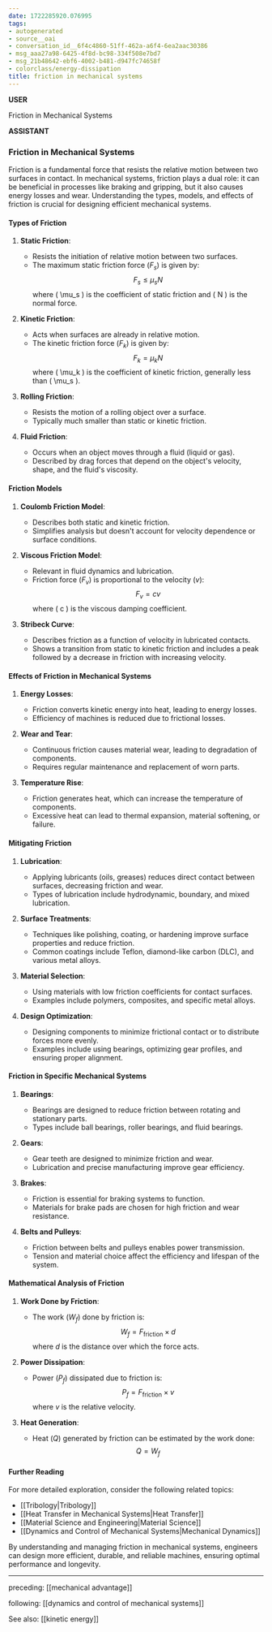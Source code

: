```yaml
---
date: 1722285920.076995
tags:
- autogenerated
- source__oai
- conversation_id__6f4c4860-51ff-462a-a6f4-6ea2aac30386
- msg_aaa27a98-6425-4f8d-bc98-334f508e7bd7
- msg_21b48642-ebf6-4002-b481-d947fc74658f
- colorclass/energy-dissipation
title: friction in mechanical systems
---
```


**USER**

Friction in Mechanical Systems


**ASSISTANT**

### Friction in Mechanical Systems

Friction is a fundamental force that resists the relative motion between two surfaces in contact. In mechanical systems, friction plays a dual role: it can be beneficial in processes like braking and gripping, but it also causes energy losses and wear. Understanding the types, models, and effects of friction is crucial for designing efficient mechanical systems.

#### Types of Friction

1. **Static Friction**:
   - Resists the initiation of relative motion between two surfaces.
   - The maximum static friction force ($F_s$) is given by:
     $$ F_s \leq \mu_s N $$
     where \( \mu_s \) is the coefficient of static friction and \( N \) is the normal force.

2. **Kinetic Friction**:
   - Acts when surfaces are already in relative motion.
   - The kinetic friction force ($F_k$) is given by:
     $$ F_k = \mu_k N $$
     where \( \mu_k \) is the coefficient of kinetic friction, generally less than \( \mu_s \).

3. **Rolling Friction**:
   - Resists the motion of a rolling object over a surface.
   - Typically much smaller than static or kinetic friction.

4. **Fluid Friction**:
   - Occurs when an object moves through a fluid (liquid or gas).
   - Described by drag forces that depend on the object's velocity, shape, and the fluid's viscosity.

#### Friction Models

1. **Coulomb Friction Model**:
   - Describes both static and kinetic friction.
   - Simplifies analysis but doesn't account for velocity dependence or surface conditions.

2. **Viscous Friction Model**:
   - Relevant in fluid dynamics and lubrication.
   - Friction force ($F_v$) is proportional to the velocity ($v$):
     $$ F_v = c v $$
     where \( c \) is the viscous damping coefficient.

3. **Stribeck Curve**:
   - Describes friction as a function of velocity in lubricated contacts.
   - Shows a transition from static to kinetic friction and includes a peak followed by a decrease in friction with increasing velocity.

#### Effects of Friction in Mechanical Systems

1. **Energy Losses**:
   - Friction converts kinetic energy into heat, leading to energy losses.
   - Efficiency of machines is reduced due to frictional losses.

2. **Wear and Tear**:
   - Continuous friction causes material wear, leading to degradation of components.
   - Requires regular maintenance and replacement of worn parts.

3. **Temperature Rise**:
   - Friction generates heat, which can increase the temperature of components.
   - Excessive heat can lead to thermal expansion, material softening, or failure.

#### Mitigating Friction

1. **Lubrication**:
   - Applying lubricants (oils, greases) reduces direct contact between surfaces, decreasing friction and wear.
   - Types of lubrication include hydrodynamic, boundary, and mixed lubrication.

2. **Surface Treatments**:
   - Techniques like polishing, coating, or hardening improve surface properties and reduce friction.
   - Common coatings include Teflon, diamond-like carbon (DLC), and various metal alloys.

3. **Material Selection**:
   - Using materials with low friction coefficients for contact surfaces.
   - Examples include polymers, composites, and specific metal alloys.

4. **Design Optimization**:
   - Designing components to minimize frictional contact or to distribute forces more evenly.
   - Examples include using bearings, optimizing gear profiles, and ensuring proper alignment.

#### Friction in Specific Mechanical Systems

1. **Bearings**:
   - Bearings are designed to reduce friction between rotating and stationary parts.
   - Types include ball bearings, roller bearings, and fluid bearings.

2. **Gears**:
   - Gear teeth are designed to minimize friction and wear.
   - Lubrication and precise manufacturing improve gear efficiency.

3. **Brakes**:
   - Friction is essential for braking systems to function.
   - Materials for brake pads are chosen for high friction and wear resistance.

4. **Belts and Pulleys**:
   - Friction between belts and pulleys enables power transmission.
   - Tension and material choice affect the efficiency and lifespan of the system.

#### Mathematical Analysis of Friction

1. **Work Done by Friction**:
   - The work ($W_f$) done by friction is:
     $$ W_f = F_{\text{friction}} \times d $$
     where $d$ is the distance over which the force acts.

2. **Power Dissipation**:
   - Power ($P_f$) dissipated due to friction is:
     $$ P_f = F_{\text{friction}} \times v $$
     where $v$ is the relative velocity.

3. **Heat Generation**:
   - Heat ($Q$) generated by friction can be estimated by the work done:
     $$ Q = W_f $$

#### Further Reading

For more detailed exploration, consider the following related topics:
- [[Tribology|Tribology]]
- [[Heat Transfer in Mechanical Systems|Heat Transfer]]
- [[Material Science and Engineering|Material Science]]
- [[Dynamics and Control of Mechanical Systems|Mechanical Dynamics]]

By understanding and managing friction in mechanical systems, engineers can design more efficient, durable, and reliable machines, ensuring optimal performance and longevity.


---

preceding: [[mechanical advantage]]  


following: [[dynamics and control of mechanical systems]]

See also: [[kinetic energy]]